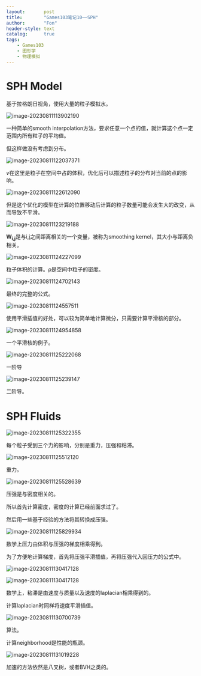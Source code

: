```yaml
---
layout:       post
title:        "Games103笔记10——SPH"
author:       "Fon"
header-style: text
catalog:      true
tags:
    - Games103
    - 图形学
    - 物理模拟
---
```




# SPH Model

基于拉格朗日视角，使用大量的粒子模拟水。

![image-20230811113902190](https://raw.githubusercontent.com/achmli/achmli.github.io/master/img/Games103/10/Smoothed.png)

一种简单的smooth interpolation方法，要求任意一个点的值，就计算这个点一定范围内所有粒子的平均值。

但这样做没有考虑到分布。

![image-20230811122037371](https://raw.githubusercontent.com/achmli/achmli.github.io/master/img/Games103/10/Smoothed2.png)

<em>v</em>在这里是粒子在空间中占的体积，优化后可以描述粒子的分布对当前的点的影响。

![image-20230811122612090](https://raw.githubusercontent.com/achmli/achmli.github.io/master/img/Games103/10/BetterModel.png)

但是这个优化的模型在计算的位置移动后计算的粒子数量可能会发生大的改变，从而导致不平滑。

![image-20230811123219188](https://raw.githubusercontent.com/achmli/achmli.github.io/master/img/Games103/10/FinalSolution.png)

<strong>W<sub>i,j</sub></strong>是与i,j之间距离相关的一个变量，被称为smoothing kernel，其大小与距离负相关。

![image-20230811124227099](https://raw.githubusercontent.com/achmli/achmli.github.io/master/img/Games103/10/ParticleVolumeEstimation.png)

粒子体积的计算。ρ是空间中粒子的密度。

![image-20230811124702143](https://raw.githubusercontent.com/achmli/achmli.github.io/master/img/Games103/10/FinalSolution2.png)

最终的完整的公式。

![image-20230811124557511](https://raw.githubusercontent.com/achmli/achmli.github.io/master/img/Games103/10/Derivatives.png)

使用平滑插值的好处，可以较为简单地计算微分，只需要计算平滑核的部分。

![image-20230811124954858](https://raw.githubusercontent.com/achmli/achmli.github.io/master/img/Games103/10/KernelExample.png)

一个平滑核的例子。

![image-20230811125222068](https://raw.githubusercontent.com/achmli/achmli.github.io/master/img/Games103/10/KernelDerivatives.png)

一阶导

![image-20230811125239147](https://raw.githubusercontent.com/achmli/achmli.github.io/master/img/Games103/10/Scalar.png)

二阶导。

# SPH Fluids

![image-20230811125322355](https://raw.githubusercontent.com/achmli/achmli.github.io/master/img/Games103/10/FluidDynamics.png)

每个粒子受到三个力的影响，分别是重力，压强和粘滞。

![image-20230811125512120](https://raw.githubusercontent.com/achmli/achmli.github.io/master/img/Games103/10/GravityForce.png)

重力。

![image-20230811125528639](https://raw.githubusercontent.com/achmli/achmli.github.io/master/img/Games103/10/PressureForce.png)

压强是与密度相关的。

所以首先计算密度，密度的计算已经前面求过了。

然后用一些基于经验的方法将其转换成压强。

![image-20230811125829934](https://raw.githubusercontent.com/achmli/achmli.github.io/master/img/Games103/10/PressureForce2.png)

数学上压力由体积与压强的梯度相乘得到。

为了方便地计算梯度，首先将压强平滑插值，再将压强代入回压力的公式中。

![image-20230811130417128](https://raw.githubusercontent.com/achmli/achmli.github.io/master/img/Games103/10/ViscosityForce0.png)

![image-20230811130417128](https://raw.githubusercontent.com/achmli/achmli.github.io/master/img/Games103/10/ViscosityForce.png)

数学上，粘滞是由速度与质量以及速度的laplacian相乘得到的。

计算laplacian时同样将速度平滑插值。

![image-20230811130700739](https://raw.githubusercontent.com/achmli/achmli.github.io/master/img/Games103/10/Algorithm.png)

算法。

计算neighborhood是性能的瓶颈。

![image-20230811131019228](https://raw.githubusercontent.com/achmli/achmli.github.io/master/img/Games103/10/SpatialPartition.png)

加速的方法依然是八叉树，或者BVH之类的。